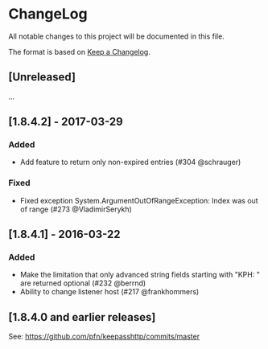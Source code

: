 # ChangeLog
All notable changes to this project will be documented in this file.

The format is based on [Keep a Changelog](http://keepachangelog.com/).

## [Unreleased]
...

## [1.8.4.2] - 2017-03-29
### Added
- Add feature to return only non-expired entries (#304 @schrauger)

### Fixed
- Fixed exception System.ArgumentOutOfRangeException: Index was out of range (#273 @VladimirSerykh)

## [1.8.4.1] - 2016-03-22
### Added
- Make the limitation that only advanced string fields starting with "KPH: " are returned optional (#232 @berrnd)
- Ability to change listener host (#217 @frankhommers)

## [1.8.4.0 and earlier releases]
See: https://github.com/pfn/keepasshttp/commits/master
